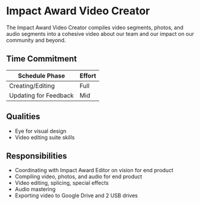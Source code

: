 # Impact Award Video Creator

The Impact Award Video Creator compiles video segments, photos, and audio segments into a cohesive video about our team and our
impact on our community and beyond.

## Time Commitment

| Schedule Phase        | Effort   |
|-----------------------|----------|
| Creating/Editing      | Full     |
| Updating for Feedback | Mid      |

## Qualities
 - Eye for visual design
 - Video editing suite skills

## Responsibilities
 - Coordinating with Impact Award Editor on vision for end product
 - Compiling video, photos, and audio for end product
 - Video editing, splicing, special effects
 - Audio mastering
 - Exporting video to Google Drive and 2 USB drives
